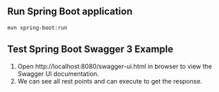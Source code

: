 ## Run Spring Boot application
```
mvn spring-boot:run
```
## Test Spring Boot Swagger 3 Example
<ol>
<li>Open http://localhost:8080/swagger-ui.html in browser to view the Swagger UI documentation. </li>
<li>We can see all rest points and can execute to get the response.</li>
</ol>
